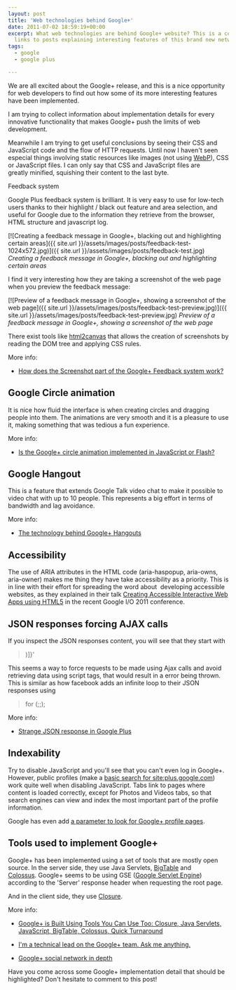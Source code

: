 ```yaml
---
layout: post
title: 'Web technologies behind Google+'
date: 2011-07-02 18:59:19+00:00
excerpt: What web technologies are behind Google+ website? This is a collection of
  links to posts explaining interesting features of this brand new network site.
tags:
  - google
  - google plus

---
```


We are all excited about the Google+ release, and this is a nice opportunity for web developers to find out how some of its more interesting features have been implemented.

I am trying to collect information about implementation details for every innovative functionality that makes Google+ push the limits of web development.

Meanwhile I am trying to get useful conclusions by seeing their CSS and JavaScript code and the flow of HTTP requests. Until now I haven't seen especial things involving static resources like images (not using [WebP](http://code.google.com/speed/webp/)), CSS or JavaScript files. I can only say that CSS and JavaScript files are greatly minified, squishing their content to the last byte.

Feedback system

Google Plus feedback system is brilliant. It is very easy to use for low-tech users thanks to their highlight / black out feature and area selection, and useful for Google due to the information they retrieve from the browser, HTML structure and javascript log.

[![Creating a feedback message in Google+, blacking out and highlighting certain areas]({{ site.url }}/assets/images/posts/feedback-test-1024x572.jpg)]({{ site.url }}/assets/images/posts/feedback-test.jpg)
_Creating a feedback message in Google+, blacking out and highlighting certain areas_

I find it very interesting how they are taking a screenshot of the web page when you preview the feedback message:

[![Preview of a feedback message in Google+, showing a screenshot of the web page]({{ site.url }}/assets/images/posts/feedback-test-preview.jpg)]({{ site.url }}/assets/images/posts/feedback-test-preview.jpg)
_Preview of a feedback message in Google+, showing a screenshot of the web page_

There exist tools like [html2canvas](http://html2canvas.hertzen.com/) that allows the creation of screenshots by reading the DOM tree and applying CSS rules.

More info:

  * [How does the Screenshot part of the Google+ Feedback system work?](http://stackoverflow.com/questions/6527742/how-does-the-screenshot-part-of-the-google-feedback-system-work)

## Google Circle animation

It is nice how fluid the interface is when creating circles and dragging people into them. The animations are very smooth and it is a pleasure to use it, making something that was tedious a fun experience.

More info:

  * [Is the Google+ circle animation implemented in JavaScript or Flash?](http://www.quora.com/Is-the-Google+-circle-animation-implemented-in-JavaScript-or-Flash)

## Google Hangout

This is a feature that extends Google Talk video chat to make it possible to video chat with up to 10 people. This represents a big effort in terms of bandwidth and lag avoidance.

More info:

  * [The technology behind Google+ Hangouts](http://gigaom.com/video/google-hangouts-technology)

## Accessibility

The use of ARIA attributes in the HTML code (aria-haspopup, aria-owns, aria-owner) makes me thing they have take accessibility as a priority. This is in line with their effort for spreading the word about  developing accessible websites, as they explained in their talk [Creating Accessible Interactive Web Apps using HTML5](http://www.google.com/events/io/2011/sessions/creating-accessible-interactive-web-apps-using-html5.html) in the recent Google I/O 2011 conference.

## JSON responses forcing AJAX calls

If you inspect the JSON responses content, you will see that they start with

> )]}'

This seems a way to force requests to be made using Ajax calls and avoid retrieving data using script tags, that would result in a error being thrown. This is similar as how facebook adds an infinite loop to their JSON responses using

> for (;;);

More info:

  * [Strange JSON response in Google Plus](http://stackoverflow.com/questions/6618441/strange-json-response-in-google-plus)

## Indexability

Try to disable JavaScript and you'll see that you can't even log in Google+. However, public profiles (make a [basic search for site:plus.google.com](http://www.google.es/search?q=site:plus.google.com)) work quite well when disabling JavaScript. Tabs link to pages where content is loaded correctly, except for Photos and Videos tabs, so that search engines can view and index the most important part of the profile information.

Google has even add [a parameter to look for Google+ profile pages](http://searchenginewatch.com/article/2082771/Deconstructing-Google).

## Tools used to implement Google+

Google+ has been implemented using a set of tools that are mostly open source. In the server side, they use Java Servlets, [BigTable](http://en.wikipedia.org/wiki/BigTable) and [Colossus](http://www.cs.cornell.edu/projects/ladis2009/talks/dean-keynote-ladis2009.pdf). Google+ seems to be using GSE ([Google Servlet Engine](http://code.google.com/p/opengse/)) according to the 'Server' response header when requesting the root page.

And in the client side, they use [Closure](http://code.google.com/closure/).

More info:

  * [Google+ is Built Using Tools You Can Use Too: Closure, Java Servlets, JavaScript, BigTable, Colossus, Quick Turnaround](http://highscalability.com/blog/2011/7/12/google-is-built-using-tools-you-can-use-too-closure-java-ser.html)

  * [I'm a technical lead on the Google+ team. Ask me anything.](http://anyasq.com/79-im-a-technical-lead-on-the-google+-team)

  * [Google+ social network in depth](http://stackoverflow.com/questions/6545811/google-social-network-in-depth)

Have you come across some Google+ implementation detail that should be highlighted? Don't hesitate to comment to this post!

